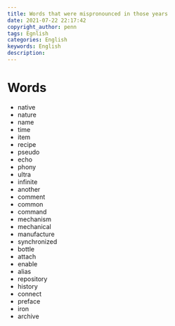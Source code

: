 ```yaml
---
title: Words that were mispronounced in those years
date: 2021-07-22 22:17:42
copyright_author: penn
tags: Egnlish
categories: English
keywords: English
description: 
---
```




# Words

- native
- nature
- name
- time
- item
- recipe
- pseudo
- echo
- phony
- ultra
- infinite
- another
- comment
- common
- command
- mechanism
- mechanical
- manufacture
- synchronized
- bottle
- attach
- enable
- alias
- repository
- history
- connect
- preface
- iron
- archive

